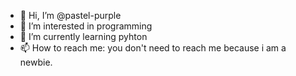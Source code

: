 - 👋 Hi, I’m @pastel-purple
- 👀 I’m interested in programming
- 🌱 I’m currently learning pyhton
- 📫 How to reach me: you don't need to reach me because i am a newbie.

<!---
pastel-purple/pastel-purple is a ✨ special ✨ repository because its `README.md` (this file) appears on your GitHub profile.
You can click the Preview link to take a look at your changes.
--->
